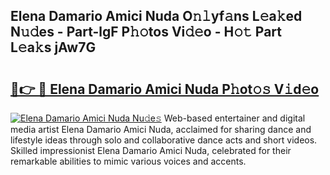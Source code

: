 ## Elena Damario Amici Nuda O𝚗𝚕yf𝚊ns L𝚎a𝚔ed N𝚞𝚍es - Part-lgF P𝚑𝚘tos Vi𝚍𝚎o - H𝚘𝚝 Part L𝚎a𝚔s jAw7G

# <h2><a href="http://kf8g4b.oniu.top/?m=Elena+Damario+Amici+Nuda">🔗👉 🔴 Elena Damario Amici Nuda P𝚑ot𝚘𝚜 V𝚒d𝚎o</a></h2>

[![Elena Damario Amici Nuda Nu𝚍e𝚜](https://i.imgur.com/0qMVB7G.gif)](http://kf8g4b.oniu.top/?m=Elena+Damario+Amici+Nuda)
Web-based entertainer and digital media artist Elena Damario Amici Nuda, acclaimed for sharing dance and lifestyle ideas through solo and collaborative dance acts and short videos. Skilled impressionist Elena Damario Amici Nuda, celebrated for their remarkable abilities to mimic various voices and accents.  
